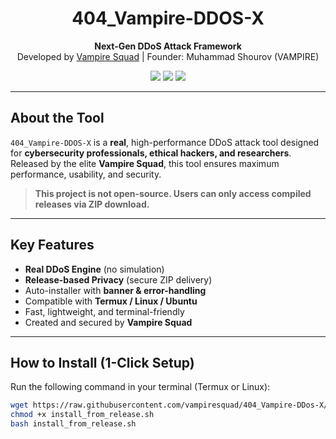 <h1 align="center">
  404_Vampire-DDOS-X
</h1>

<p align="center">
  <b>Next-Gen DDoS Attack Framework</b><br>
  Developed by <a href="https://github.com/vampiresquad">Vampire Squad</a> | Founder: Muhammad Shourov (VAMPIRE)
</p>

<p align="center">
  <img src="https://img.shields.io/badge/Maintainer-Dracula-red?style=flat-square">
  <img src="https://img.shields.io/github/release/vampiresquad/404_Vampire-DDos-X.svg?style=flat-square">
  <img src="https://img.shields.io/github/languages/top/vampiresquad/404_Vampire-DDos-X?style=flat-square">
</p>

---

## About the Tool

`404_Vampire-DDOS-X` is a **real**, high-performance DDoS attack tool designed for **cybersecurity professionals, ethical hackers, and researchers**. Released by the elite **Vampire Squad**, this tool ensures maximum performance, usability, and security.

> **This project is not open-source. Users can only access compiled releases via ZIP download.**

---

## Key Features

- **Real DDoS Engine** (no simulation)
- **Release-based Privacy** (secure ZIP delivery)
- Auto-installer with **banner & error-handling**
- Compatible with **Termux / Linux / Ubuntu**
- Fast, lightweight, and terminal-friendly
- Created and secured by **Vampire Squad**

---

## How to Install (1-Click Setup)

Run the following command in your terminal (Termux or Linux):

```bash
wget https://raw.githubusercontent.com/vampiresquad/404_Vampire-DDos-X/main/install_from_release.sh
chmod +x install_from_release.sh
bash install_from_release.sh
